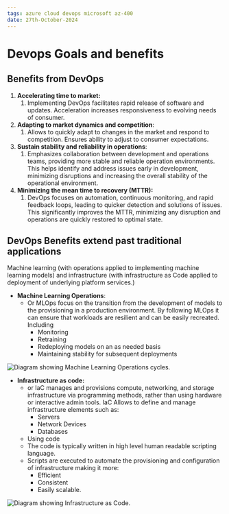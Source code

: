 ```yaml
---
tags: azure cloud devops microsoft az-400
date: 27th-October-2024
---
```


# Devops Goals and benefits

## Benefits from DevOps

1. __Accelerating time to market:__
	1. Implementing DevOps facilitates rapid release of software and updates. Acceleration increases responsiveness to evolving needs of consumer.
2. __Adapting to market dynamics and competition__:
	1. Allows to quickly adapt to changes in the market and respond to competition. Ensures ability to adjust to consumer expectations.
3. __Sustain stability and reliability in operations__:
	1. Emphasizes collaboration between development and operations teams, providing more stable and reliable operation environments. This helps identify and address issues early in development, minimizing disruptions and increasing the overall stability of the operational environment.
4. __Minimizing the mean time to recovery (MTTR):__
	1. DevOps focuses on automation, continuous monitoring, and rapid feedback loops, leading to quicker detection and solutions of issues.  This significantly improves the MTTR, minimizing any disruption and operations are quickly restored to optimal state.

## DevOps Benefits extend past traditional applications

Machine learning (with operations applied to implementing machine learning models) and infrastructure (with infrastructure as Code applied to deployment of underlying platform services.)

- __Machine Learning Operations__:
	- Or MLOps focus on the transition from the development of models to the provisioning in a production environment.  By following MLOps it can ensure that workloads are resilient and can be easily recreated.  Including
		- Monitoring
		- Retraining
		- Redeploying models on an as needed basis
		- Maintaining stability for subsequent deployments

![Diagram showing Machine Learning Operations cycles.](https://learn.microsoft.com/en-us/training/wwl-azure/discover-devops/media/4-machine-learning-operations.png)

- __Infrastructure as code:__
	- or IaC manages and provisions compute, networking, and storage infrastructure via programming methods, rather than using hardware or interactive admin tools.  IaC Allows to define and manage infrastructure elements such as:
		- Servers
		- Network Devices
		- Databases
	- Using code
	- The code is typically written in high level human readable scripting language.
	- Scripts are executed to automate the provisioning and configuration of infrastructure making it more:
		- Efficient
		- Consistent
		- Easily scalable.

![Diagram showing Infrastructure as Code.](https://learn.microsoft.com/en-us/training/wwl-azure/discover-devops/media/4-infrastructure-as-code.png)